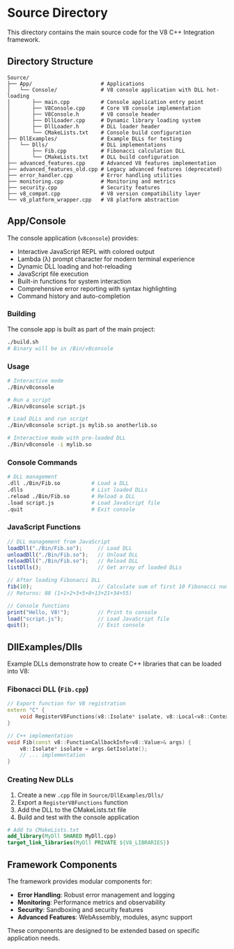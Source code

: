 # Source Directory

This directory contains the main source code for the V8 C++ Integration framework.

## Directory Structure

```
Source/
├── App/                      # Applications
│   └── Console/              # V8 console application with DLL hot-loading
│       ├── main.cpp          # Console application entry point
│       ├── V8Console.cpp     # Core V8 console implementation
│       ├── V8Console.h       # V8 console header
│       ├── DllLoader.cpp     # Dynamic library loading system
│       ├── DllLoader.h       # DLL loader header
│       └── CMakeLists.txt    # Console build configuration
├── DllExamples/              # Example DLLs for testing
│   └── Dlls/                 # DLL implementations
│       ├── Fib.cpp           # Fibonacci calculation DLL
│       └── CMakeLists.txt    # DLL build configuration
├── advanced_features.cpp     # Advanced V8 features implementation
├── advanced_features_old.cpp # Legacy advanced features (deprecated)
├── error_handler.cpp         # Error handling utilities
├── monitoring.cpp            # Monitoring and metrics
├── security.cpp              # Security features
├── v8_compat.cpp             # V8 version compatibility layer
└── v8_platform_wrapper.cpp   # V8 platform abstraction
```

## App/Console

The console application (`v8console`) provides:
- Interactive JavaScript REPL with colored output
- Lambda (λ) prompt character for modern terminal experience
- Dynamic DLL loading and hot-reloading
- JavaScript file execution
- Built-in functions for system interaction
- Comprehensive error reporting with syntax highlighting
- Command history and auto-completion

### Building

The console app is built as part of the main project:
```bash
./build.sh
# Binary will be in /Bin/v8console
```

### Usage

```bash
# Interactive mode
./Bin/v8console

# Run a script
./Bin/v8console script.js

# Load DLLs and run script
./Bin/v8console script.js mylib.so anotherlib.so

# Interactive mode with pre-loaded DLL
./Bin/v8console -i mylib.so
```

### Console Commands

```bash
# DLL management
.dll ./Bin/Fib.so          # Load a DLL
.dlls                      # List loaded DLLs
.reload ./Bin/Fib.so       # Reload a DLL
.load script.js            # Load JavaScript file
.quit                      # Exit console
```

### JavaScript Functions

```javascript
// DLL management from JavaScript
loadDll("./Bin/Fib.so");     // Load DLL
unloadDll("./Bin/Fib.so");   // Unload DLL
reloadDll("./Bin/Fib.so");   // Reload DLL
listDlls();                  // Get array of loaded DLLs

// After loading Fibonacci DLL
fib(10);                     // Calculate sum of first 10 Fibonacci numbers
// Returns: 88 (1+1+2+3+5+8+13+21+34+55)

// Console functions
print("Hello, V8!");         // Print to console
load("script.js");           // Load JavaScript file
quit();                      // Exit console
```

## DllExamples/Dlls

Example DLLs demonstrate how to create C++ libraries that can be loaded into V8:

### Fibonacci DLL (`Fib.cpp`)

```cpp
// Export function for V8 registration
extern "C" {
    void RegisterV8Functions(v8::Isolate* isolate, v8::Local<v8::Context> context);
}

// C++ implementation
void Fib(const v8::FunctionCallbackInfo<v8::Value>& args) {
    v8::Isolate* isolate = args.GetIsolate();
    // ... implementation
}
```

### Creating New DLLs

1. Create a new `.cpp` file in `Source/DllExamples/Dlls/`
2. Export a `RegisterV8Functions` function
3. Add the DLL to the CMakeLists.txt file
4. Build and test with the console application

```cmake
# Add to CMakeLists.txt
add_library(MyDll SHARED MyDll.cpp)
target_link_libraries(MyDll PRIVATE ${V8_LIBRARIES})
```

## Framework Components

The framework provides modular components for:
- **Error Handling**: Robust error management and logging
- **Monitoring**: Performance metrics and observability
- **Security**: Sandboxing and security features
- **Advanced Features**: WebAssembly, modules, async support

These components are designed to be extended based on specific application needs.